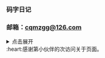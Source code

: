 ### 码字日记
### 邮箱：cqmzgg@126.com
<details>
<summary>点击展开</summary>

一年12块！两年20块！！！这机场你可见过，我是入了，真香！[一元机场](https://xn--4gq62f52gdss.ink/#/register?code=I7Ojo5pG)
</details>

<span id="busuanzi">
:heart:感谢第<span></span>小伙伴的<span></span>次访问关于页面。
</span>

<!-- ##{"script":"<script>document.getElementById('user-content-busuanzi').id='busuanzi_container_site_uv';busuanzi=document.getElementById('busuanzi_container_site_uv');busuanzi.style.display='none';busuanzi.childNodes[1].id='busuanzi_value_site_uv';busuanzi.childNodes[3].id='busuanzi_value_site_pv';</script><script async src='//busuanzi.ibruce.info/busuanzi/2.3/busuanzi.pure.mini.js'></script>","style":"<style>#busuanzi_value_site_uv{color:red}#busuanzi_value_site_pv{color:red}</style>"}## -->